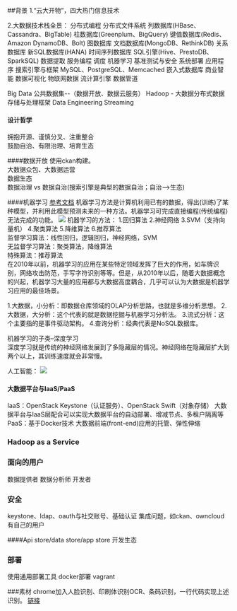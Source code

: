 ##背景
1.“云大开物”，四大热门信息技术

2.大数据技术栈全景：
分布式编程
分布式文件系统
列数据库(HBase、Cassandra、BigTable)
柱数据库(Greenplum、BigQuery)
键值数据库(Redis、Amazon DynamoDB、Bolt)
图数据库
文档数据库(MongoDB、RethinkDB)
关系数据库
新SQL数据库(HANA)
时间序列数据库
SQL引擎(Hive、PrestoDB、SparkSQL)
数据提取
服务编程
调度
机器学习
基准测试与安全
系统部署
应用程序
搜索引擎与框架
MySQL、PostgreSQL、Memcached
嵌入式数据库
商业智能
数据可视化
物联网数据
流计算引擎
数据管道



Big Data
公共数据集--（数据开放、数据云服务）
Hadoop - 大数据分布式数据存储与处理框架
Data Engineering
Streaming

#### 设计哲学
拥抱开源、谨慎分叉、注重整合  
鼓励自治、有限治理、培育生态

####数据开放
使用ckan构建。  
大数据众包、大数据运营  
数据生态  
数据治理 vs 数据自治(搜索引擎是典型的数据自治；自治-->生态)

####机器学习
[参考文档](http://www.36dsj.com/archives/20382)
机器学习方法是计算机利用已有的数据，得出(训练)了某种模型，并利用此模型预测未来的一种方法。机器学习可完成直接编程(传统编程)无法完成的功能。
![](https://github.com/wbwangk/wbwangk.github.io/raw/master/images/bigdata-ML.png)
机器学习的方法：
1.回归算法
2.神经网络
3.SVM（支持向量机）
4.聚类算法
5.降维算法
6.推荐算法  
监督学习算法：线性回归，逻辑回归，神经网络，SVM  
无监督学习算法：聚类算法，降维算法  
特殊算法：推荐算法  
在2010年以前，机器学习的应用在某些特定领域发挥了巨大的作用，如车牌识别，网络攻击防范，手写字符识别等等。但是，从2010年以后，随着大数据概念的兴起，机器学习大量的应用都与大数据高度耦合，几乎可以认为大数据是机器学习应用的最佳场景。

1.大数据，小分析：即数据仓库领域的OLAP分析思路，也就是多维分析思想。
2.大数据，大分析：这个代表的就是数据挖掘与机器学习分析法。
3.流式分析：这个主要指的是事件驱动架构。
4.查询分析：经典代表是NoSQL数据库。

机器学习的子类–深度学习  
深度学习就是传统的神经网络发展到了多隐藏层的情况。神经网络在隐藏层扩大到两个以上，其训练速度就会非常慢。

人工智能：
![](https://github.com/wbwangk/wbwangk.github.io/raw/master/images/bigdata-AI.png)

#### 大数据平台与IaaS/PaaS
IaaS：OpenStack Keystone（认证服务）、OpenStack Swift（对象存储）
大数据平台与IaaS层配合可以实现大数据平台的自动部署、增减节点、多租户隔离等
PaaS：基于Docker技术
大数据前端(front-end)应用的托管、弹性伸缩

### Hadoop as a Service

### 面向的用户
数据提供者
数据分析师
开发者

### 安全
keystone、ldap、oauth与社交账号、基础认证
集成问题，如ckan、owncloud有自己的用户

####Api store/data store/app store
开发生态

### 部署
使用通用部署工具
docker部署
vagrant

###素材
chrome加入人脸识别、印刷体识别OCR、条码识别，一行代码实现上述识别。 [链接](http://www.jointforce.com/jfperiodical/article/4242)